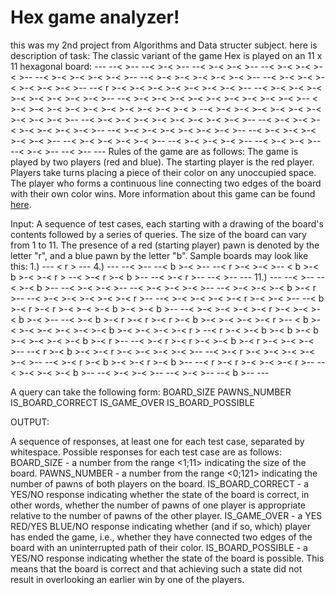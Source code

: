 # Hex game analyzer!
this was my 2nd project from Algorithms and Data structer subject.
here is description of task: 
The classic variant of the game Hex is played on an 11 x 11 hexagonal board:
                              ---
                            --<   >--
                         --<   >-<   >--
                      --<   >-<   >-<   >--
                   --<   >-<   >-<   >-<   >--
                --<   >-<   >-<   >-<   >-<   >--
             --<   >-<   >-<   >-<   >-<   >-<   >--
          --<   >-<   >-<   >-<   >-<   >-<   >-<   >--
       --< r >-<   >-<   >-<   >-<   >-<   >-<   >-<   >--
    --<   >-<   >-<   >-<   >-<   >-<   >-<   >-<   >-<   >--
 --<   >-<   >-<   >-<   >-<   >-<   >-<   >-<   >-<   >-<   >--
<   >-<   >-<   >-<   >-<   >-<   >-<   >-<   >-<   >-<   >-<   >
 --<   >-<   >-<   >-<   >-<   >-<   >-<   >-<   >-<   >-<   >--
    --<   >-<   >-<   >-<   >-<   >-<   >-<   >-<   >-<   >--
       --<   >-<   >-<   >-<   >-<   >-<   >-<   >-<   >--
          --<   >-<   >-<   >-<   >-<   >-<   >-<   >--
             --<   >-<   >-<   >-<   >-<   >-<   >--
                --<   >-<   >-<   >-<   >-<   >--
                   --<   >-<  >-<   >-<   >--
                      --<   >-<   >-<   >--
                         --<   >-<   >--
                            --<   >--
                               ---
 Rules of the game are as follows:
The game is played by two players (red and blue).
The starting player is the red player.
Players take turns placing a piece of their color on any unoccupied space.
The player who forms a continuous line connecting two edges of the board with their own color wins.
More information about this game can be found [here](https://en.wikipedia.org/wiki/Hex_(board_game)).

Input:
A sequence of test cases, each starting with a drawing of the board's contents followed by a series of queries. The size of the board can vary from 1 to 11. The presence of a red (starting player) pawn is denoted by the letter "r", and a blue pawn by the letter "b". Sample boards may look like this:
1.)  ---
    < r >
     ---
4.)           ---
           --<   >--
        --< b >-<   >--
     --< r >-<   >-<   >--
    < b >-< b >-<   >-< r >
     --<   >-< r >-< b >--
        --<   >-< r >--
           --<   >--
              ---
11.)                               ---
                                --<   >--
                             --<   >-< b >--
                          --<   >-<   >-<   >--
                       --<   >-<   >-<   >-<   >--
                    --<   >-<   >-<   >-< b >-< r >--
                 --<   >-<   >-<   >-<   >-<   >-< r >--
              --<   >-<   >-<   >-<   >-< r >-<   >-<   >--
           --< b >-< r >-< r >-<   >-<   >-< b >-<   >-< b >--
        --<   >-<   >-<   >-<   >-< r >-<   >-<   >-< b >-<   >--
     --<   >-< b >-< r >-< r >-< r >-< b >-<   >-<   >-<   >-< r >--
    < b >-<   >-<   >-<   >-<   >-<   >-< b >-<   >-<   >-<   >-< r >
     --< r >-<   >-< b >-< b >-< b >-<   >-<   >-<   >-< b >-< r >--
        --<   >-< r >-< r >-<   >-< b >-< r >-<   >-<   >-<   >--
           --< r >-< b >-<   >-< r >-<   >-<   >-<   >-<   >--
              --<   >-< r >-<   >-<   >-<   >-<   >-<   >--
                 --<   >-< r >-< b >-<   >-< r >-< b >--
                    --< r >-< r >-<   >-<   >-< r >--
                       --<   >-<   >-<   >-< b >--
                          --<   >-<   >-<   >--
                             --<   >-<   >--
                                --< b >--
                                   ---

  A query can take the following form:
BOARD_SIZE 
PAWNS_NUMBER
IS_BOARD_CORRECT
IS_GAME_OVER 
IS_BOARD_POSSIBLE 

OUTPUT:

A sequence of responses, at least one for each test case, separated by whitespace. Possible responses for each test case are as follows:
BOARD_SIZE - a number from the range <1;11> indicating the size of the board.
PAWNS_NUMBER - a number from the range <0;121> indicating the number of pawns of both players on the board.
IS_BOARD_CORRECT - a YES/NO response indicating whether the state of the board is correct, in other words, whether the number of pawns of one player is appropriate relative to the number of pawns of the other player.
IS_GAME_OVER - a YES RED/YES BLUE/NO response indicating whether (and if so, which) player has ended the game, i.e., whether they have connected two edges of the board with an uninterrupted path of their color. 
IS_BOARD_POSSIBLE - a YES/NO response indicating whether the state of the board is possible. This means that the board is correct and that achieving such a state did not result in overlooking an earlier win by one of the players.
